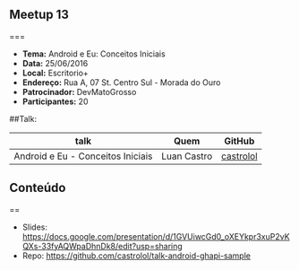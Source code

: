 ## Meetup 13
===
* **Tema:** Android e Eu: Conceitos Iniciais
* **Data:** 25/06/2016
* **Local:** Escritorio+
* **Endereço:** Rua A, 07 St. Centro Sul - Morada do Ouro
* **Patrocinador:** DevMatoGrosso
* **Participantes:** 20

##Talk:

| talk           | Quem          | GitHub
|----------------|---------------|---------------
| Android e Eu - Conceitos Iniciais | Luan Castro| [castrolol](https://github.com/castrolol)


## Conteúdo
==

 - Slides: https://docs.google.com/presentation/d/1GVUiwcGd0_oXEYkpr3xuP2vKQXs-33fyAQWpaDhnDk8/edit?usp=sharing
 - Repo: https://github.com/castrolol/talk-android-ghapi-sample
